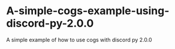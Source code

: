 # A-simple-cogs-example-using-discord-py-2.0.0
A simple example of how to use cogs with discord py 2.0.0
